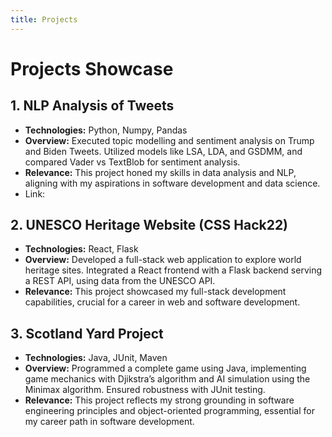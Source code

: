 ```yaml
---
title: Projects
---
```


# Projects Showcase

## 1. NLP Analysis of Tweets
- **Technologies:** Python, Numpy, Pandas
- **Overview:** Executed topic modelling and sentiment analysis on Trump and Biden Tweets. Utilized models like LSA, LDA, and GSDMM, and compared Vader vs TextBlob for sentiment analysis.
- **Relevance:** This project honed my skills in data analysis and NLP, aligning with my aspirations in software development and data science.
- Link: 

## 2. UNESCO Heritage Website (CSS Hack22)
- **Technologies:** React, Flask
- **Overview:** Developed a full-stack web application to explore world heritage sites. Integrated a React frontend with a Flask backend serving a REST API, using data from the UNESCO API.
- **Relevance:** This project showcased my full-stack development capabilities, crucial for a career in web and software development.

## 3. Scotland Yard Project
- **Technologies:** Java, JUnit, Maven
- **Overview:** Programmed a complete game using Java, implementing game mechanics with Djikstra’s algorithm and AI simulation using the Minimax algorithm. Ensured robustness with JUnit testing.
- **Relevance:** This project reflects my strong grounding in software engineering principles and object-oriented programming, essential for my career path in software development.

